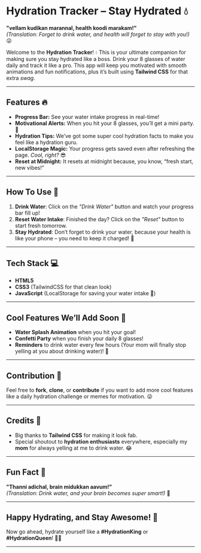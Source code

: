 # Hydration Tracker – Stay Hydrated 💧

**"vellam kudikan marannal, health koodi marakam!"**  
_(Translation: Forget to drink water, and health will forget to stay with you!)_ 😜

Welcome to the **Hydration Tracker**! 💧 This is your ultimate companion for making sure you stay hydrated like a boss. Drink your 8 glasses of water daily and track it like a pro. This app will keep you motivated with smooth animations and fun notifications, plus it’s built using **Tailwind CSS** for that extra *swag*.

---

## Features 🔥  
- **Progress Bar:** See your water intake progress in real-time!  
- **Motivational Alerts:** When you hit your 8 glasses, you’ll get a mini party. 🎉  
- **Hydration Tips:** We’ve got some super cool hydration facts to make you feel like a hydration guru.  
- **LocalStorage Magic:** Your progress gets saved even after refreshing the page. *Cool, right?* 😎  
- **Reset at Midnight:** It resets at midnight because, you know, “fresh start, new vibes!”  

---

## How To Use 🧐  

1. **Drink Water**: Click on the *"Drink Water"* button and watch your progress bar fill up!  
2. **Reset Water Intake**: Finished the day? Click on the *"Reset"* button to start fresh tomorrow.  
3. **Stay Hydrated**: Don’t forget to drink your water, because your health is like your phone – you need to keep it charged! 🔋

---

## Tech Stack 💻  
- **HTML5**  
- **CSS3** (TailwindCSS for that clean look)  
- **JavaScript** (LocalStorage for saving your water intake 🏅)

---

## Cool Features We’ll Add Soon 👀  
- **Water Splash Animation** when you hit your goal!  
- **Confetti Party** when you finish your daily 8 glasses!  
- **Reminders** to drink water every few hours (Your mom will finally stop yelling at you about drinking water)! 🍼

---

## Contribution 🤝  
Feel free to **fork**, **clone**, or **contribute** if you want to add more cool features like a daily hydration challenge or memes for motivation. 😜

---

## Credits 🙏  
- Big thanks to **Tailwind CSS** for making it look fab.  
- Special shoutout to **hydration enthusiasts** everywhere, especially my **mom** for always yelling at me to drink water. 😂

---

## Fun Fact 🤯  
**"Thanni adichal, brain midukkan aavum!"**  
_(Translation: Drink water, and your brain becomes *super* smart!)_ 🧠

---

## Happy Hydrating, and Stay Awesome! 🌊  
Now go ahead, hydrate yourself like a **#HydrationKing** or **#HydrationQueen**! 👑💧

---
